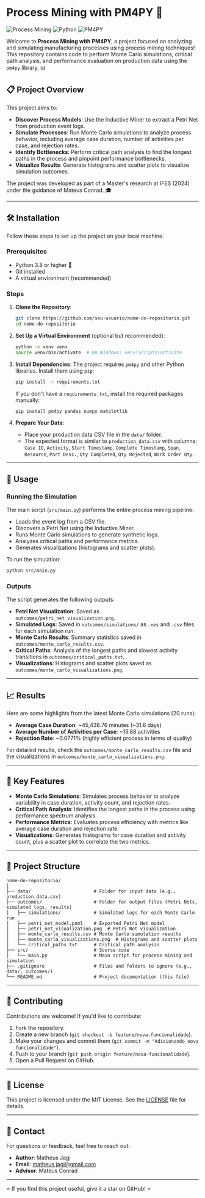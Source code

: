# Process Mining with PM4PY 🚀

![Process Mining](https://img.shields.io/badge/Process-Mining-blue?style=flat-square) ![Python](https://img.shields.io/badge/Python-3.8+-yellow?style=flat-square) ![PM4PY](https://img.shields.io/badge/PM4PY-2.7.9-orange?style=flat-square)

Welcome to **Process Mining with PM4PY**, a project focused on analyzing and simulating manufacturing processes using process mining techniques! This repository contains code to perform Monte Carlo simulations, critical path analysis, and performance evaluation on production data using the `pm4py` library. 📊

## 📋 Project Overview

This project aims to:
- **Discover Process Models**: Use the Inductive Miner to extract a Petri Net from production event logs.
- **Simulate Processes**: Run Monte Carlo simulations to analyze process behavior, including average case duration, number of activities per case, and rejection rates.
- **Identify Bottlenecks**: Perform critical path analysis to find the longest paths in the process and pinpoint performance bottlenecks.
- **Visualize Results**: Generate histograms and scatter plots to visualize simulation outcomes.

The project was developed as part of a Master's research at IFES (2024) under the guidance of Mateus Conrad. 🎓

---

## 🛠️ Installation

Follow these steps to set up the project on your local machine.

### Prerequisites
- Python 3.8 or higher 🐍
- Git installed
- A virtual environment (recommended)

### Steps
1. **Clone the Repository**:
   ```bash
   git clone https://github.com/seu-usuario/nome-do-repositorio.git
   cd nome-do-repositorio
   ```

2. **Set Up a Virtual Environment** (optional but recommended):
   ```bash
   python -m venv venv
   source venv/bin/activate  # On Windows: venv\Scripts\activate
   ```

3. **Install Dependencies**:
   The project requires `pm4py` and other Python libraries. Install them using `pip`:
   ```bash
   pip install -r requirements.txt
   ```
   If you don't have a `requirements.txt`, install the required packages manually:
   ```bash
   pip install pm4py pandas numpy matplotlib
   ```

4. **Prepare Your Data**:
   - Place your production data CSV file in the `data/` folder.
   - The expected format is similar to `production_data.csv` with columns: `Case ID`, `Activity`, `Start Timestamp`, `Complete Timestamp`, `Span`, `Resource`, `Part Desc.`, `Qty Completed`, `Qty Rejected`, `Work Order Qty`.

---

## 🚀 Usage

### Running the Simulation
The main script (`src/main.py`) performs the entire process mining pipeline:
- Loads the event log from a CSV file.
- Discovers a Petri Net using the Inductive Miner.
- Runs Monte Carlo simulations to generate synthetic logs.
- Analyzes critical paths and performance metrics.
- Generates visualizations (histograms and scatter plots).

To run the simulation:
```bash
python src/main.py
```

### Outputs
The script generates the following outputs:
- **Petri Net Visualization**: Saved as `outcomes/petri_net_visualization.png`.
- **Simulated Logs**: Saved in `outcomes/simulations/` as `.xes` and `.csv` files for each simulation run.
- **Monte Carlo Results**: Summary statistics saved in `outcomes/monte_carlo_results.csv`.
- **Critical Paths**: Analysis of the longest paths and slowest activity transitions in `outcomes/critical_paths.txt`.
- **Visualizations**: Histograms and scatter plots saved as `outcomes/monte_carlo_visualizations.png`.

---

## 📈 Results

Here are some highlights from the latest Monte Carlo simulations (20 runs):

- **Average Case Duration**: ~45,438.76 minutes (~31.6 days)
- **Average Number of Activities per Case**: ~16.88 activities
- **Rejection Rate**: ~0.0771% (highly efficient process in terms of quality)

For detailed results, check the `outcomes/monte_carlo_results.csv` file and the visualizations in `outcomes/monte_carlo_visualizations.png`.

---

## 🧠 Key Features

- **Monte Carlo Simulations**: Simulates process behavior to analyze variability in case duration, activity count, and rejection rates.
- **Critical Path Analysis**: Identifies the longest paths in the process using performance spectrum analysis.
- **Performance Metrics**: Evaluates process efficiency with metrics like average case duration and rejection rate.
- **Visualizations**: Generates histograms for case duration and activity count, plus a scatter plot to correlate the two metrics.

---

## 📂 Project Structure

```
nome-do-repositorio/
│
├── data/                       # Folder for input data (e.g., production_data.csv)
├── outcomes/                   # Folder for output files (Petri Nets, simulated logs, results)
│   ├── simulations/            # Simulated logs for each Monte Carlo run
│   ├── petri_net_model.pnml    # Exported Petri Net model
│   ├── petri_net_visualization.png  # Petri Net visualization
│   ├── monte_carlo_results.csv # Monte Carlo simulation results
│   ├── monte_carlo_visualizations.png  # Histograms and scatter plots
│   └── critical_paths.txt      # Critical path analysis
├── src/                        # Source code
│   └── main.py                 # Main script for process mining and simulation
├── .gitignore                  # Files and folders to ignore (e.g., data/, outcomes/)
└── README.md                   # Project documentation (this file)
```

---

## 🤝 Contributing

Contributions are welcome! If you'd like to contribute:
1. Fork the repository.
2. Create a new branch (`git checkout -b feature/nova-funcionalidade`).
3. Make your changes and commit them (`git commit -m "Adicionando nova funcionalidade"`).
4. Push to your branch (`git push origin feature/nova-funcionalidade`).
5. Open a Pull Request on GitHub.

---

## 📜 License

This project is licensed under the MIT License. See the [LICENSE](LICENSE) file for details.

---

## 📧 Contact

For questions or feedback, feel free to reach out:
- **Author**: Matheus Jagi
- **Email**: matheus.jagi@gmail.com
- **Advisor**: Mateus Conrad

---

⭐ If you find this project useful, give it a star on GitHub! ⭐